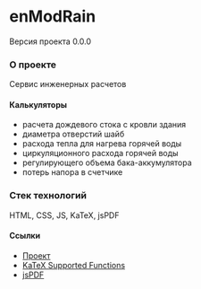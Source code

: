 # enModRain
Версия проекта 0.0.0
### О проекте
Сервис инженерных расчетов
#### Калькуляторы 
* расчета дождевого стока с кровли здания
* диаметра отверстий шайб 
* расхода тепла для нагрева горячей воды
* циркуляционного расхода горячей воды
* регулирующего объема бака-аккумулятора
* потерь напора в счетчике

### Стек технологий
HTML, CSS, JS, KaTeX, jsPDF

#### Ссылки
* [Проект](https://bmazurme.github.io/enModRain/index.html)
* [KaTeX Supported Functions](https://katex.org/docs/supported.html)
* [jsPDF](https://github.com/parallax/jsPDF)
